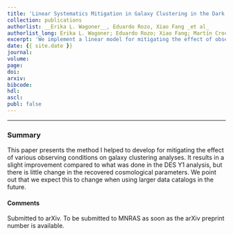 ```yaml
---
title: 'Linear Systematics Mitigation in Galaxy Clustering in the Dark Energy Survey Year 1 Data'
collection: publications
authorlist: __Erika L. Wagoner__, Eduardo Rozo, Xiao Fang _et al_
authorlist_long: Erika L. Wagoner; Eduardo Rozo; Xiao Fang; Martín Crocce; Jack Elvin‑Poole; Noah Weaverdyck
excerpt: 'We implement a linear model for mitigating the effect of observing conditions and other sources of contamination in galaxy clustering analyses. Our treatment improves upon the fiducial systematics treatment of the Dark Energy Survey (DES) Year 1 (Y1) cosmology analysis in four crucial ways. Specifically, our treatment: 1) does not require decisions as to which observable systematics are significant and which are not, allowing for the possibility of multiple maps adding coherently to give rise to significant bias even if no single map leads to a significant bias by itself; 2) characterizes both the statistical and systematic uncertainty in our mitigation procedure, allowing us to propagate said uncertainties into the reported cosmological constraints; 3) explicitly exploits the full spatial structure of the galaxy density field to differentiate between cosmology-sourced and systematics-sourced fluctuations within the galaxy density field; 4) is fully automated, and can therefore be trivially applied to any data set. The updated correlation function for the DES Y1 redMaGiC catalog minimally impacts the cosmological posteriors from that analysis. Encouragingly, our analysis does improve the goodness of fit statistic of the DES Y1 3$\times$2pt data set ($\Delta \chi^2 = -6.5$ with no additional parameters). This improvement is due in nearly equal parts to both the change in the correlation function and the added statistical and systematic uncertainties associated with our method. We expect the difference in mitigation techniques to become more important in future work as the size of cosmological data sets grows.'
date: {{ site.date }}
journal: 
volume: 
page: 
doi: 
arxiv: 
bibcode: 
hdl: 
ascl: 
publ: false
---
```


*****

### Summary
This paper presents the method I helped to develop for mitigating the effect of various observing conditions on galaxy clustering analyses. It results in a slight improvement compared to what was done in the DES Y1 analysis, but there is little change in the recovered cosmological parameters. We point out that we expect this to change when using larger data catalogs in the future.

#### Comments
Submitted to arXiv. To be submitted to MNRAS as soon as the arXiv preprint number is available.
